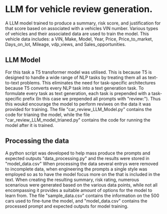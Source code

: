 # LLM for vehicle review generation.

A LLM model trained to produce a summary, risk score, and justification for that score based on associated with a vehicles VIN number. Various types of vehicles and their associated data
are used to train the model. This vehicle data includes: a VIN, Make, Model, Year, Price, Price_to_market, Days_on_lot, Mileage, vdp_views, and Sales_opportunities.

## LLM Model

For this task a T5 transformer model was utilised. This is because T5 is designed to handle a wide range of NLP tasks by treating them all as text-to-text problems. 
This eliminates the need for task-specific architectures because T5 converts every NLP task into a text generation task.
To formulate every task as text generation, each task is prepended with a task-specific prefix (In this case we prepended all prompts with "review:"). 
Thus this woukd encourage the model to perform reviwes on the data it was provided for training.
The file "car_review_LLM_Model.py" contains the code for trianing the model, while the file "car_review_LLM_model_trianed.py" contains the code for running the model after it is trained.

## Processing the data
A python script was developed to help mass produce the prompts and expected outputs "data_processing.py" and the results were stored in "model_data.csv"
When processing the data several entrys were removed to incomplete data, when engineering the prompts a single style was employed so as to have the model focus more on the that is included in the text.
When creating the resulting summary, risk rating, numerous scenarious were generated based on the various data points, while not all encompassing it provides a suitable amount of options for the model to learn from.
The file "sample_data.csv" contains the information on the 500 cars used to fine-tune the model, and "model_data.csv" contains the processed prompt and expected outputs for model training.
